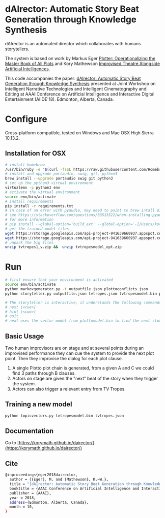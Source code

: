 # dAIrector: Automatic Story Beat Generation through Knowledge Synthesis

dAIrector is an automated director which collaborates with humans storytellers.

The system is based on work by Markus Eger [Plotter: Operationalizing the Master Book of All Plots](https://pdfs.semanticscholar.org/0c13/49ba53a155ca90dc6efe8ca3fe620fb50f88.pdf) and Kory Mathewson [Improvised Theatre Alongside Artificial Intelligences](https://aaai.org/ocs/index.php/AIIDE/AIIDE17/paper/view/15825).

This code accompanies the paper: [dAIrector: Automatic Story Beat Generation through Knowledge Synthesis](https://arxiv.org/abs/1811.03423) presented at Joint Workshop on Intelligent Narrative Technologies and Intelligent Cinematography and Editing at AAAI Conference on Artificial Intelligence and Interactive Digital Entertainment (AIIDE'18). Edmonton, Alberta, Canada.

# Configure

Cross-platform compatible, tested on Windows and Mac OSX High Sierra 10.13.2.

## Installation for OSX

```sh
# install homebrew
/usr/bin/ruby -e "$(curl -fsSL https://raw.githubusercontent.com/Homebrew/install/master/install)"
# install and upgrade portaudio, swig, git, python3
brew install --upgrade portaudio swig git python3
# set up the python3 virtual environment
virtualenv -p python3 env
# activate the virtual environment
source env/bin/activate
# install requirements
pip install -r requirements.txt
# in case of an error with pyaudio, may need to point to brew intall directly
# see https://stackoverflow.com/questions/33513522/when-installing-pyaudio-pip-cannot-find-portaudio-h-in-usr-local-include 
# for more information
# pip install --global-option='build_ext' --global-option='-I/Users/korymath/homebrew/Cellar/portaudio/19.6.0/include' --global-option='-L/Users/korymath/homebrew/Cellar/portaudio/19.6.0/lib' pyaudio
# get the trained model files
wget https://storage.googleapis.com/api-project-941639660937.appspot.com/tvtropes1_v.zip
wget https://storage.googleapis.com/api-project-941639660937.appspot.com/tvtropesmodel_opt.zip
# unpack the big files
unzip tvtropes1_v.zip &&  unzip tvtropesmodel_opt.zip
```

# Run

```sh
# first ensure that your environment is activated
source env/bin/activate
python markovgenerator.py -t outputfile.json plottoconflicts.json
python storyteller.py outputfile.json tvtropes.json tvtropesmodel.bin plottomodel.bin

# The storyteller is interactive, it understands the following commands:
# next [<cue>]
# hint [<cue>]
# quit
# next uses the vector model from plottomodel.bin to find the next story beat based on the given cue, and hint uses the tvtropesmodel.bin to find an appropriate trope.
```

## Basic Usage
Two human improvisors are on stage and at several points during an improvised performance they can cue the system to provide the next plot point. Then they improvise the dialog for each plot clause.

1. A single Plotto plot chain is generated, from a given A and C we could find 3 paths through B clauses.
2. Actors on stage are given the "next" beat of the story when they trigger the system.
3. Actors can also trigger a relevant entry from TV Tropes.

## Training a new model
```sh
python topicvectors.py tvtropesmodel.bin tvtropes.json
```

## Documentation
Go to [https://korymath.github.io/dairector/](https://korymath.github.io/dairector/)

## Cite

```sh
@inproceedings{eger2018dairector,
  author = {{Eger}, M. and {Mathewson}, K.~W.},
  title = "{dAIrector: Automatic Story Beat Generation through Knowledge Synthesis}",
  booktitle = {AAAI Conference on Artificial Intelligence and Interactive Digital Entertainment (AIIDE18), Joint Workshop on Intelligent Narrative Technologies and Intelligent Cinematography and Editing},
  publisher = {AAAI},
  year = 2018,
  address={Edmonton, Alberta, Canada},
  month = 10,
}
```